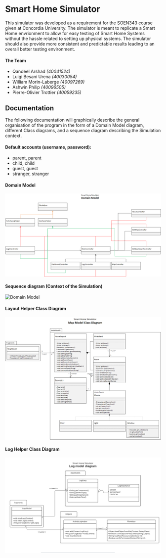 # Smart Home Simulator

This simulator was developed as a requirement for the SOEN343 course given at Concordia University. The simulator is meant to replicate a Smart Home envrionment to allow for easy testing of Smart Home Systems without the hassle related to setting up physical systems. The simulator should also provide more consistent and predictable results leading to an overall better testing environment.

#### The Team

- Qandeel Arshad *(40041524)*
- Luigi Besani Urena *(40030054)*
- William Morin-Laberge *(40097269)*
- Ashwin Philip *(40096505)*
- Pierre-Olivier Trottier *(40059235)*

## Documentation

The following documentation will graphically describe the general organisation of the program in the form of a Domain Model diagram, different Class diagrams, and a sequence diagram describing the Simulation context.

#### Default accounts (username, password):  
- parent, parent  
- child, child  
- guest, guest  
- stranger, stranger  

#### Domain Model

![Domain Model](./documentation/domain-model.png "Domain Model")

#### Sequence diagram (Context of the Simulation)

![Domain Model](./documentation/ "Sequence diagram")

#### Layout Helper Class Diagram

![Map Model Class Diagram](./documentation/class-map-model.png "Map Model Class Diagram")

#### Log Helper Class Diagram

![Log Model Class Diagram](./documentation/class-log-model.PNG "Log Model Class Diagram")
